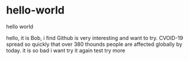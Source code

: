 # hello-world
hello world

hello, it is Bob, i find Github is very interesting and want to try.
CVOID-19 spread so quickly that over 380 thounds people are affected globally by today. it is so bad
i want try it again
test try more
